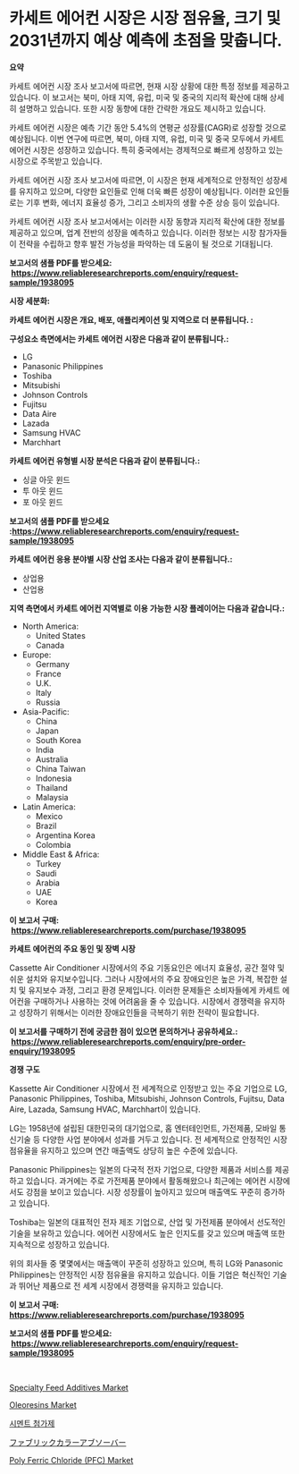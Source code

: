 <p><h1>카세트 에어컨 시장은 시장 점유율, 크기 및 2031년까지 예상 예측에 초점을 맞춥니다.</h1></p><p><strong>요약</strong></p>
<p><p>카세트 에어컨 시장 조사 보고서에 따르면, 현재 시장 상황에 대한 특정 정보를 제공하고 있습니다. 이 보고서는 북미, 아태 지역, 유럽, 미국 및 중국의 지리적 확산에 대해 상세히 설명하고 있습니다. 또한 시장 동향에 대한 간략한 개요도 제시하고 있습니다.</p><p>카세트 에어컨 시장은 예측 기간 동안 5.4%의 연평균 성장률(CAGR)로 성장할 것으로 예상됩니다. 이번 연구에 따르면, 북미, 아태 지역, 유럽, 미국 및 중국 모두에서 카세트 에어컨 시장은 성장하고 있습니다. 특히 중국에서는 경제적으로 빠르게 성장하고 있는 시장으로 주목받고 있습니다.</p><p>카세트 에어컨 시장 조사 보고서에 따르면, 이 시장은 현재 세계적으로 안정적인 성장세를 유지하고 있으며, 다양한 요인들로 인해 더욱 빠른 성장이 예상됩니다. 이러한 요인들로는 기후 변화, 에너지 효율성 증가, 그리고 소비자의 생활 수준 상승 등이 있습니다.</p><p>카세트 에어컨 시장 조사 보고서에서는 이러한 시장 동향과 지리적 확산에 대한 정보를 제공하고 있으며, 업계 전반의 성장을 예측하고 있습니다. 이러한 정보는 시장 참가자들이 전략을 수립하고 향후 발전 가능성을 파악하는 데 도움이 될 것으로 기대됩니다.</p></p>
<p><strong>보고서의 샘플 PDF를 받으세요: &nbsp;<a href="https://www.reliableresearchreports.com/enquiry/request-sample/1938095">https://www.reliableresearchreports.com/enquiry/request-sample/1938095</a></strong></p>
<p><strong>시장 세분화:</strong></p>
<p><strong> 카세트 에어컨 시장은 개요, 배포, 애플리케이션 및 지역으로 더 분류됩니다. :</strong></p>
<p><strong>구성요소 측면에서는 카세트 에어컨 시장은 다음과 같이 분류됩니다.:</strong></p>
<p><ul><li>LG</li><li>Panasonic Philippines</li><li>Toshiba</li><li>Mitsubishi</li><li>Johnson Controls</li><li>Fujitsu</li><li>Data Aire</li><li>Lazada</li><li>Samsung HVAC</li><li>Marchhart</li></ul></p>
<p><strong> 카세트 에어컨 유형별 시장 분석은 다음과 같이 분류됩니다.:</strong></p>
<p><ul><li>싱글 아웃 윈드</li><li>투 아웃 윈드</li><li>포 아웃 윈드</li></ul></p>
<p><strong>보고서의 샘플 PDF를 받으세요 :<a href="https://www.reliableresearchreports.com/enquiry/request-sample/1938095">https://www.reliableresearchreports.com/enquiry/request-sample/1938095</a></strong></p>
<p><strong> 카세트 에어컨 응용 분야별 시장 산업 조사는 다음과 같이 분류됩니다.:</strong></p>
<p><ul><li>상업용</li><li>산업용</li></ul></p>
<p><strong>지역 측면에서 카세트 에어컨 지역별로 이용 가능한 시장 플레이어는 다음과 같습니다.:</strong></p>
<p><ul>
    <li>
        North America:
        <ul>
            <li>United States</li>
            <li>Canada</li>
        </ul>
    </li>
    <li>
        Europe:
        <ul>
            <li>Germany</li>
            <li>France</li>
            <li>U.K.</li>
            <li>Italy</li>
            <li>Russia</li>
        </ul>
    </li>
    <li>
        Asia-Pacific:
        <ul>
            <li>China</li>
            <li>Japan</li>
            <li>South Korea</li>
            <li>India</li>
            <li>Australia</li>
            <li>China Taiwan</li>
            <li>Indonesia</li>
            <li>Thailand</li>
            <li>Malaysia</li>
        </ul>
    </li>
    <li>
        Latin America:
        <ul>
            <li>Mexico</li>
            <li>Brazil</li>
            <li>Argentina Korea</li>
            <li>Colombia</li>
        </ul>
    </li>
    <li>
        Middle East & Africa:
        <ul>
            <li>Turkey</li>
            <li>Saudi</li>
            <li>Arabia</li>
            <li>UAE</li>
            <li>Korea</li>
        </ul>
    </li>
    </ul></p>
<p><strong>이 보고서 구매: &nbsp;<a href="https://www.reliableresearchreports.com/purchase/1938095">https://www.reliableresearchreports.com/purchase/1938095</a></strong></p>
<p><strong>카세트 에어컨의 주요 동인 및 장벽 시장</strong></p>
<p><p>Cassette Air Conditioner 시장에서의 주요 기동요인은 에너지 효율성, 공간 절약 및 쉬운 설치와 유지보수입니다. 그러나 시장에서의 주요 장애요인은 높은 가격, 복잡한 설치 및 유지보수 과정, 그리고 환경 문제입니다. 이러한 문제들은 소비자들에게 카세트 에어컨을 구매하거나 사용하는 것에 어려움을 줄 수 있습니다. 시장에서 경쟁력을 유지하고 성장하기 위해서는 이러한 장애요인들을 극복하기 위한 전략이 필요합니다.</p></p>
<p><strong>이 보고서를 구매하기 전에 궁금한 점이 있으면 문의하거나 공유하세요.: &nbsp;<a href="https://www.reliableresearchreports.com/enquiry/pre-order-enquiry/1938095">https://www.reliableresearchreports.com/enquiry/pre-order-enquiry/1938095</a></strong></p>
<p><strong>경쟁 구도</strong></p>
<p><p>Kassette Air Conditioner 시장에서 전 세계적으로 인정받고 있는 주요 기업으로 LG, Panasonic Philippines, Toshiba, Mitsubishi, Johnson Controls, Fujitsu, Data Aire, Lazada, Samsung HVAC, Marchhart이 있습니다.</p><p>LG는 1958년에 설립된 대한민국의 대기업으로, 홈 엔터테인먼트, 가전제품, 모바일 통신기술 등 다양한 사업 분야에서 성과를 거두고 있습니다. 전 세계적으로 안정적인 시장 점유율을 유지하고 있으며 연간 매출액도 상당히 높은 수준에 있습니다.</p><p>Panasonic Philippines는 일본의 다국적 전자 기업으로, 다양한 제품과 서비스를 제공하고 있습니다. 과거에는 주로 가전제품 분야에서 활동해왔으나 최근에는 에어컨 시장에서도 강점을 보이고 있습니다. 시장 성장률이 높아지고 있으며 매출액도 꾸준히 증가하고 있습니다.</p><p>Toshiba는 일본의 대표적인 전자 제조 기업으로, 산업 및 가전제품 분야에서 선도적인 기술을 보유하고 있습니다. 에어컨 시장에서도 높은 인지도를 갖고 있으며 매출액 또한 지속적으로 성장하고 있습니다.</p><p>위의 회사들 중 몇몇에서는 매출액이 꾸준히 성장하고 있으며, 특히 LG와 Panasonic Philippines는 안정적인 시장 점유율을 유지하고 있습니다. 이들 기업은 혁신적인 기술과 뛰어난 제품으로 전 세계 시장에서 경쟁력을 유지하고 있습니다.</p></p>
<p><strong>이 보고서 구매: &nbsp; <a href="https://www.reliableresearchreports.com/purchase/1938095">https://www.reliableresearchreports.com/purchase/1938095</a></strong></p>
<p><strong>보고서의 샘플 PDF를 받으세요: &nbsp;<a href="https://www.reliableresearchreports.com/enquiry/request-sample/1938095">https://www.reliableresearchreports.com/enquiry/request-sample/1938095</a></strong><strong></strong></p>
<p>&nbsp;</p>
<p><p><a href="https://github.com/Paul14Anderson63/Market-Research-Report-List-3/blob/main/specialty-feed-additives-market.md">Specialty Feed Additives Market</a></p><p><a href="https://github.com/mabutironaldo/Market-Research-Report-List-3/blob/main/oleoresins-market.md">Oleoresins Market</a></p><p><a href="https://medium.com/@richardebert9078/%EC%8B%9C%EB%A9%98%ED%8A%B8-%EC%B2%A8%EA%B0%80%EC%A0%9C-%EC%8B%9C%EC%9E%A5-%EA%B7%9C%EB%AA%A8%EB%8A%94-%EA%B8%80%EB%A1%9C%EB%B2%8C-%EC%82%B0%EC%97%85%EC%97%90%EC%84%9C-%EC%B5%9C%EC%A0%81%EC%9D%98-%EB%A7%88%EC%BC%80%ED%8C%85-%EC%B1%84%EB%84%90%EC%9D%84-%EB%B3%B4%EC%97%AC%EC%A4%8D%EB%8B%88%EB%8B%A4-71a245bd0992">시멘트 첨가제</a></p><p><a href="https://github.com/ihabdkwlxs948/Market-Research-Report-List-1/blob/main/5936151187324.md">ファブリックカラーアブソーバー</a></p><p><a href="https://view.publitas.com/reportprime-1/poly-ferric-chloride-pfc-market-size-focuses-on-market-dynamics-in-depth-analysis-and-future-projections-of-its-market-forecasted-for-period-from-2024-to-2031/">Poly Ferric Chloride (PFC) Market</a></p></p>